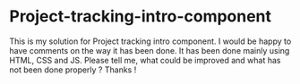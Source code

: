 # Project-tracking-intro-component
This is my solution for Project tracking intro component. I would be happy to have comments on the way it has been done. It has been done mainly using HTML, CSS and JS. Please tell me, what could be improved and what has not been done properly ? Thanks !
